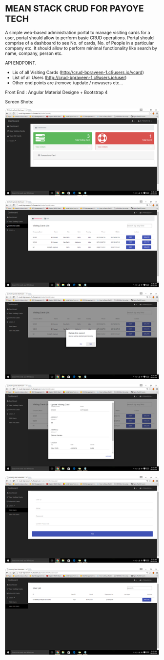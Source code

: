 # MEAN STACK CRUD FOR PAYOYE TECH   

A simple web-based administration portal to manage visiting cards for a user, portal should allow to perform basic CRUD operations. Portal should comprise of a dashboard to see No. of cards, No. of People in a particular company etc. It should allow to perform minimal functionality like search by name, company, person etc. 

API ENDPOINT.

  - Lis of all Visiting Cards (http://crud-bpraveen-1.c9users.io/vcard) 
  - List of all Users (http://crud-bpraveen-1.c9users.io/user)
  - Other end points are /remove /update / newusers etc...

Front End : Angular Material Designe + Bootstrap 4

Screen Shots:

![alt tag](https://raw.githubusercontent.com/B-PRAVEEN/MEAN-STACK-CRUD/master/screensnap/1.png)

![alt tag](https://raw.githubusercontent.com/B-PRAVEEN/MEAN-STACK-CRUD/master/screensnap/2.png)

![alt tag](https://raw.githubusercontent.com/B-PRAVEEN/MEAN-STACK-CRUD/master/screensnap/3.png)

![alt tag](https://raw.githubusercontent.com/B-PRAVEEN/MEAN-STACK-CRUD/master/screensnap/4.png)

![alt tag](https://raw.githubusercontent.com/B-PRAVEEN/MEAN-STACK-CRUD/master/screensnap/5.png)

![alt tag](https://raw.githubusercontent.com/B-PRAVEEN/MEAN-STACK-CRUD/master/screensnap/6.png)
